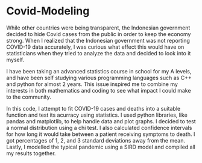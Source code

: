 # Covid-Modeling

While other countries were being transparent, the Indonesian government decided to hide Covid cases from the public in order to keep the economy strong. When I realized that the Indonesian government was not reporting COVID-19 data accurately,  I was curious what effect this would have on statisticians when they tried to analyze the data and decided to look into it myself. 

I have been taking an advanced statistics course in school for my A levels, and have been self studying various programming languages such as C++ and python for almost 2 years. This issue inspired me to combine my interests in both mathematics and coding to see what impact I could make to the community.

In this code, I attempt to fit COVID-19 cases and deaths into a suitable function and test its acurracy using statistics. I used python libraries, like pandas and matplotlib, to help handle data and plot graphs. I decided to test a normal distribution using a chi test. I also calculated confidence intervals for how long it would take between a patient receiving symptoms to death. I got percentages of 1, 2, and 3 standard deviations away from the mean. Lastly, I modelled the typical pandemic using a SIRD model and compiled all my results together.


